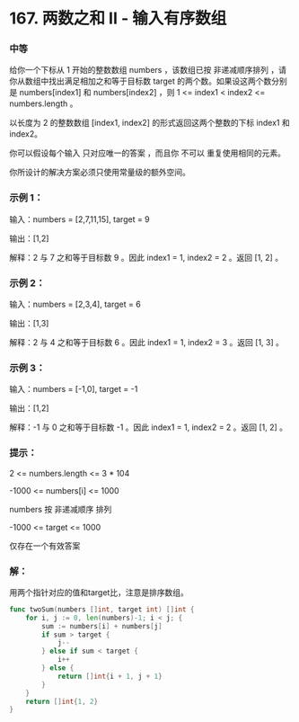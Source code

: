 # 167. 两数之和 II - 输入有序数组

### 中等

给你一个下标从 1 开始的整数数组 numbers ，该数组已按 非递减顺序排列  ，请你从数组中找出满足相加之和等于目标数 target 的两个数。如果设这两个数分别是 numbers[index1] 和 numbers[index2] ，则 1 <= index1 < index2 <= numbers.length 。

以长度为 2 的整数数组 [index1, index2] 的形式返回这两个整数的下标 index1 和 index2。

你可以假设每个输入 只对应唯一的答案 ，而且你 不可以 重复使用相同的元素。

你所设计的解决方案必须只使用常量级的额外空间。

### 示例 1：

输入：numbers = [2,7,11,15], target = 9

输出：[1,2]

解释：2 与 7 之和等于目标数 9 。因此 index1 = 1, index2 = 2 。返回 [1, 2] 。

### 示例 2：

输入：numbers = [2,3,4], target = 6

输出：[1,3]

解释：2 与 4 之和等于目标数 6 。因此 index1 = 1, index2 = 3 。返回 [1, 3] 。

### 示例 3：

输入：numbers = [-1,0], target = -1

输出：[1,2]

解释：-1 与 0 之和等于目标数 -1 。因此 index1 = 1, index2 = 2 。返回 [1, 2] 。

### 提示：

2 <= numbers.length <= 3 * 104

-1000 <= numbers[i] <= 1000

numbers 按 非递减顺序 排列

-1000 <= target <= 1000

仅存在一个有效答案

### 解：

用两个指针对应的值和target比，注意是排序数组。

```go
func twoSum(numbers []int, target int) []int {
	for i, j := 0, len(numbers)-1; i < j; {
		sum := numbers[i] + numbers[j]
		if sum > target {
			j--
		} else if sum < target {
			i++
		} else {
			return []int{i + 1, j + 1}
		}
	}
	return []int{1, 2}
}
```